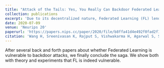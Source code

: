 ```yaml
---
title: "Attack of the Tails: Yes, You Really Can Backdoor Federated Learning"
collection: publications
excerpt: 'Due to its decentralized nature, Federated Learning (FL) lends itself to adversarial attacks in the form of backdoors during training. The goal of a backdoor is to corrupt the performance of the trained model on specific sub-tasks (e.g., by classifying green cars as frogs)'
date: 2020-07-09
venue: 'Neurips 20'
paperurl: 'https://papers.nips.cc/paper/2020/file/b8ffa41d4e492f0fad2f13e29e1762eb-Paper.pdf'
citation: 'Wang H, Sreenivasan K, Rajput S, Vishwakarma H, Agarwal S, Sohn JY, Lee K, Papailiopoulos D. Attack of the tails: Yes, you really can backdoor federated learning. arXiv preprint arXiv:2007.05084. 2020 Jul 9.'
---
```

After several back and forth papers about whether Federated Learning is vulnerable to backdoor attacks, we finally conclude the saga. We show both with theory and experiments that FL is indeed vulnerable.
